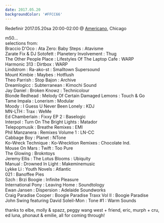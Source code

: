 ```yaml
---
date: 2017.05.20
backgroundColor: '#FFCC66'
---
```


Redefinir 2017.05.20sa 20:00-02:00 @ [Americano](http://www.americano2211.com/), Chicago  

m50...  
selections from:  
Braccio D'Oco : Ata Zero: Baby Steps : Atavisme  
Zarate Fix & DJ Sotofett : Planetery Involvement : Thug  
The Other People Place : Lifestyles Of The Laptop Cafe : WARP  
Harmonic 313 : Dirtbox : WARP  
Lindstrom : Ra-ako-st : Smalltown Supersound  
Mount Kimbie : Maybes : Hotflush  
Theo Parrish : Stop Bajon : Archive  
Dreamlogicc : Subterranean : Kimochi Sound  
Jay Daniel : Broken Knowz : Technicolour  
Blonde Redhead : Melody Of Certain Damaged Lemons : Touch & Go  
Tame Impala : Lonerism : Modular  
Moody : I Guess U Never Been Lonely : KDJ  
MN-LTH : Trax : WeMe  
Ed Chamberlain : Fixxy EP 2 : Baselogic  
Interpol : Turn On The Bright Lights : Matador  
Telepopmusik : Breathe Remixes : EMI  
Phil Manzanera : Remixes Volume 1 : LN-CC  
Cabbage Boy : Planet : NTone  
Ko-Wreck Technique : Ko-Wrecktion Remixes : Chocolate Ind.  
Mouse On Mars : Twift : Too Pure  
The Glowing : Brokntoys  
Jeremy Ellis : The Lotus Blooms : Ubiquity  
Manual : Drowned In Light : Makeminemusic  
Lykke Li : Youth Novels : Atlantic  
021 : Banoffee Pies  
Szch : Brzi Boogie : Infinite Pleasure  
International Pony : Leaving Home : Soundtology  
Ewan Jansen : Dispersion : Adelaide Soundworks  
Craig Paradise Cooper : Boogie Paradise Traxx Vol II : Boogie Paradise  
John Swing featuring David Soleil-Mon : Tone #1 : Warm Sounds  

thanks to elbe, molly & spazz, peggy wang west + friend, eric, murph + cru, ed luna, phonaut & emilie, all for coming through!